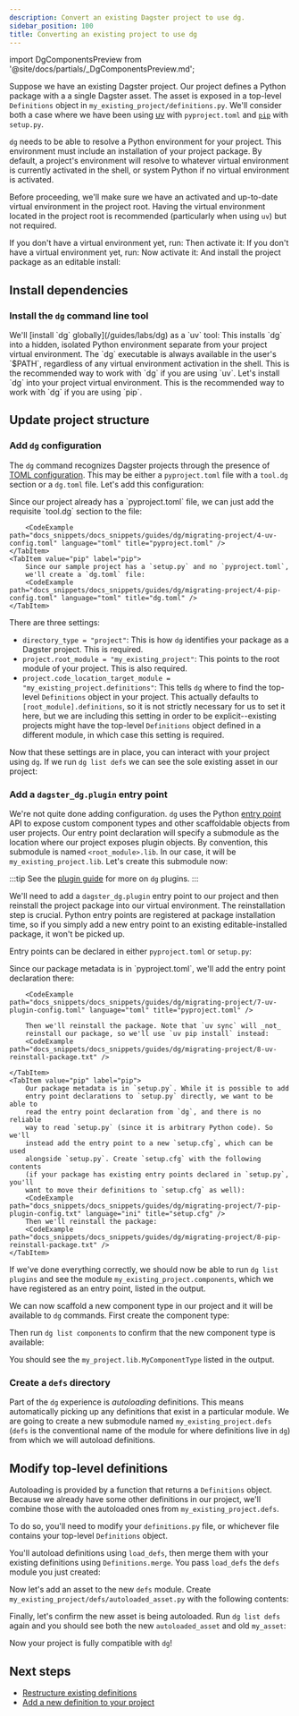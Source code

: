```yaml
---
description: Convert an existing Dagster project to use dg.
sidebar_position: 100
title: Converting an existing project to use dg
---
```


import DgComponentsPreview from '@site/docs/partials/\_DgComponentsPreview.md';

<DgComponentsPreview />

Suppose we have an existing Dagster project. Our project defines a Python
package with a a single Dagster asset. The asset is exposed in a top-level
`Definitions` object in `my_existing_project/definitions.py`. We'll consider
both a case where we have been using [uv](https://docs.astral.sh/uv/) with `pyproject.toml` and [`pip`](https://pip.pypa.io/en/stable/) with `setup.py`.

<Tabs groupId="package-manager">
    <TabItem value="uv" label="uv">
        <CliInvocationExample path="docs_snippets/docs_snippets/guides/dg/migrating-project/1-uv-tree.txt" />
    </TabItem>
    <TabItem value="pip" label="pip">
        <CliInvocationExample path="docs_snippets/docs_snippets/guides/dg/migrating-project/1-pip-tree.txt" />
    </TabItem>
</Tabs>

`dg` needs to be able to resolve a Python environment for your project. This
environment must include an installation of your project package. By default,
a project's environment will resolve to whatever virtual environment is
currently activated in the shell, or system Python if no virtual environment is
activated.

Before proceeding, we'll make sure we have an activated and up-to-date virtual
environment in the project root. Having the virtual environment located in the
project root is recommended (particularly when using `uv`) but not required.

<Tabs groupId="package-manager">
    <TabItem value="uv" label="uv">
        If you don't have a virtual environment yet, run:
        <CliInvocationExample path="docs_snippets/docs_snippets/guides/dg/migrating-project/2-a-uv-venv.txt" />
        Then activate it:
        <CliInvocationExample path="docs_snippets/docs_snippets/guides/dg/migrating-project/2-b-uv-venv.txt" />
    </TabItem>
    <TabItem value="pip" label="pip">
        If you don't have a virtual environment yet, run:
        <CliInvocationExample path="docs_snippets/docs_snippets/guides/dg/migrating-project/2-a-pip-venv.txt" />
        Now activate it:
        <CliInvocationExample path="docs_snippets/docs_snippets/guides/dg/migrating-project/2-b-pip-venv.txt" />
        And install the project package as an editable install:
        <CliInvocationExample path="docs_snippets/docs_snippets/guides/dg/migrating-project/2-c-pip-venv.txt" />
    </TabItem>
</Tabs>


## Install dependencies

### Install the `dg` command line tool

<Tabs groupId="package-manager">
    <TabItem value="uv" label="uv">
        We'll [install `dg` globally](/guides/labs/dg) as a `uv` tool:
        <CliInvocationExample path="docs_snippets/docs_snippets/guides/dg/migrating-project/3-uv-install-dg.txt" />
        This installs `dg` into a hidden, isolated Python environment separate from your project virtual environment. The `dg` executable is always available in the user's `$PATH`, regardless of any virtual environment activation in the shell. This is the recommended way to work with `dg` if you are using `uv`.
    </TabItem>
    <TabItem value="pip" label="pip">
        Let's install `dg` into your project virtual environment. This is the recommended way to work with `dg` if you are using `pip`.
        <CliInvocationExample path="docs_snippets/docs_snippets/guides/dg/migrating-project/3-pip-install-dg.txt" />
    </TabItem>
</Tabs>

## Update project structure

### Add `dg` configuration

The `dg` command recognizes Dagster projects through the presence of [TOML
configuration](/guides/labs/dg/configuring-dg). This may be either a `pyproject.toml` file with a `tool.dg` section or a `dg.toml` file. Let's add this configuration:

<Tabs groupId="package-manager">
    <TabItem value="uv" label="uv">
        Since our project already has a `pyproject.toml` file, we can just add
        the requisite `tool.dg` section to the file:

        <CodeExample path="docs_snippets/docs_snippets/guides/dg/migrating-project/4-uv-config.toml" language="toml" title="pyproject.toml" />
    </TabItem>
    <TabItem value="pip" label="pip">
        Since our sample project has a `setup.py` and no `pyproject.toml`,
        we'll create a `dg.toml` file:
        <CodeExample path="docs_snippets/docs_snippets/guides/dg/migrating-project/4-pip-config.toml" language="toml" title="dg.toml" />
    </TabItem>
</Tabs>

There are three settings:

- `directory_type = "project"`: This is how `dg` identifies your package as a Dagster project. This is required.
- `project.root_module = "my_existing_project"`: This points to the root module of your project. This is also required.
- `project.code_location_target_module = "my_existing_project.definitions"`: This tells `dg` where to find the top-level `Definitions` object in your project. This actually defaults to `[root_module].definitions`, so it is not strictly necessary for us to set it here, but we are including this setting in order to be explicit--existing projects might have the top-level `Definitions` object defined in a different module, in which case this setting is required.

Now that these settings are in place, you can interact with your project using `dg`. If we run `dg list defs` we can see the sole existing asset in our project:

<CliInvocationExample path="docs_snippets/docs_snippets/guides/dg/migrating-project/5-list-defs.txt"  />

### Add a `dagster_dg.plugin` entry point

We're not quite done adding configuration. `dg` uses the Python [entry
point](https://packaging.python.org/en/latest/specifications/entry-points/) API
to expose custom component types and other scaffoldable objects from user
projects. Our entry point declaration will specify a submodule as the location
where our project exposes plugin objects. By convention, this submodule is
named `<root_module>.lib`. In our case, it will be `my_existing_project.lib`.
Let's create this submodule now:

<CliInvocationExample
path="docs_snippets/docs_snippets/guides/dg/migrating-project/6-create-lib.txt"
/>

:::tip
See the [plugin guide](/guides/labs/components/creating-new-component-types/creating-dg-plugin) for more on `dg` plugins.
:::

We'll need to add a `dagster_dg.plugin` entry point to our project and then
reinstall the project package into our virtual environment. The reinstallation
step is crucial. Python entry points are registered at package installation
time, so if you simply add a new entry point to an existing editable-installed
package, it won't be picked up.

Entry points can be declared in either `pyproject.toml` or `setup.py`:

<Tabs groupId="package-manager">
    <TabItem value="uv" label="uv">
        Since our package metadata is in `pyproject.toml`, we'll add the entry
        point declaration there:

        <CodeExample path="docs_snippets/docs_snippets/guides/dg/migrating-project/7-uv-plugin-config.toml" language="toml" title="pyproject.toml" />

        Then we'll reinstall the package. Note that `uv sync` will _not_
        reinstall our package, so we'll use `uv pip install` instead:
        <CodeExample path="docs_snippets/docs_snippets/guides/dg/migrating-project/8-uv-reinstall-package.txt" />
        
    </TabItem>
    <TabItem value="pip" label="pip">
        Our package metadata is in `setup.py`. While it is possible to add
        entry point declarations to `setup.py` directly, we want to be able to
        read the entry point declaration from `dg`, and there is no reliable
        way to read `setup.py` (since it is arbitrary Python code). So we'll
        instead add the entry point to a new `setup.cfg`, which can be used
        alongside `setup.py`. Create `setup.cfg` with the following contents
        (if your package has existing entry points declared in `setup.py`, you'll
        want to move their definitions to `setup.cfg` as well):
        <CodeExample path="docs_snippets/docs_snippets/guides/dg/migrating-project/7-pip-plugin-config.txt" language="ini" title="setup.cfg" />
        Then we'll reinstall the package:
        <CodeExample path="docs_snippets/docs_snippets/guides/dg/migrating-project/8-pip-reinstall-package.txt" />
    </TabItem>
</Tabs>

If we've done everything correctly, we should now be able to run `dg list
plugins` and see the module `my_existing_project.components`, which we have registered as an entry point, listed in the output.

<CliInvocationExample
path="docs_snippets/docs_snippets/guides/dg/migrating-project/9-list-plugins.txt"
/>

We can now scaffold a new component type in our project and it will be
available to `dg` commands. First create the component type:

<CodeExample path="docs_snippets/docs_snippets/guides/dg/migrating-project/10-scaffold-component-type.txt" />

Then run `dg list components` to confirm that the new component type is available:

<CliInvocationExample path="docs_snippets/docs_snippets/guides/dg/migrating-project/11-list-components.txt" />

You should see the `my_project.lib.MyComponentType` listed in the output.

### Create a `defs` directory

Part of the `dg` experience is _autoloading_ definitions. This means
automatically picking up any definitions that exist in a particular module. We
are going to create a new submodule named `my_existing_project.defs` (`defs` is
the conventional name of the module for where definitions live in `dg`) from which we will autoload definitions.

<CliInvocationExample path="docs_snippets/docs_snippets/guides/dg/migrating-project/12-mkdir-defs.txt" />

## Modify top-level definitions

Autoloading is provided by a function that returns a `Definitions` object. Because we already have some other definitions in our project, we'll combine those with the autoloaded ones from `my_existing_project.defs`.

To do so, you'll need to modify your `definitions.py` file, or whichever file contains your top-level `Definitions` object.

You'll autoload definitions using `load_defs`, then merge them with your existing definitions using `Definitions.merge`. You pass `load_defs` the `defs` module you just created:
<Tabs>
  <TabItem value="before" label="Before">
    <CodeExample
      path="docs_snippets/docs_snippets/guides/dg/migrating-project/13-initial-definitions.py"
      language="python"
    />
  </TabItem>
  <TabItem value="after" label="After">
    <CodeExample
      path="docs_snippets/docs_snippets/guides/dg/migrating-project/14-updated-definitions.py"
      language="python"
    />
  </TabItem>
</Tabs>

Now let's add an asset to the new `defs` module. Create
`my_existing_project/defs/autoloaded_asset.py` with the following contents:

<CodeExample path="docs_snippets/docs_snippets/guides/dg/migrating-project/15-autoloaded-asset.py" />

Finally, let's confirm the new asset is being autoloaded. Run `dg list defs`
again and you should see both the new `autoloaded_asset` and old `my_asset`:

<CliInvocationExample path="docs_snippets/docs_snippets/guides/dg/migrating-project/16-list-defs.txt"  />

Now your project is fully compatible with `dg`!

## Next steps

- [Restructure existing definitions](/guides/labs/dg/incrementally-adopting-dg/migrating-definitions)
- [Add a new definition to your project](/guides/labs/dg/dagster-definitions)
